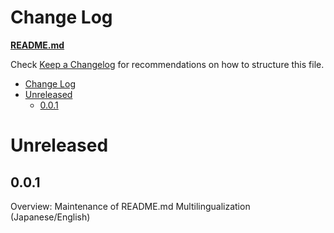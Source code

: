 # Change Log

[**README.md**](README.md)

Check [Keep a Changelog](http://keepachangelog.com/) for recommendations on how to structure this file.

- [Change Log](#change-log)
- [Unreleased](#unreleased)
  - [0.0.1](#001)

# Unreleased

## 0.0.1

Overview: Maintenance of README.md Multilingualization (Japanese/English)
